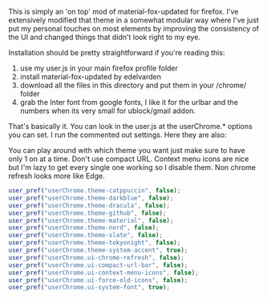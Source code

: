 This is simply an 'on top' mod of material-fox-updated for firefox.  I've extensively modified that theme in a somewhat modular way where I've just put my personal touches on most elements by improving the consistency of the UI and changed things that didn't look right to my eye.

Installation should be pretty straightforward if you're reading this:
1. use my user.js in your main firefox profile folder
2. install material-fox-updated by edelvarden
3. download all the files in this directory and put them in your /chrome/ folder
4. grab the Inter font from google fonts, I like it for the urlbar and the numbers when its very small for ublock/gmail addon.

That's basically it.  You can look in the user.js at the userChrome.* options you can set.  I run the commented out settings.  Here they are also:

You can play around with which theme you want just make sure to have only 1 on at a time.  Don't use compact URL.  Context menu icons are nice but I'm lazy to get every single one working so I disable them.  Non chrome refresh looks more like Edge.

``` js
user_pref("userChrome.theme-catppuccin", false);
user_pref("userChrome.theme-darkblue", false);
user_pref("userChrome.theme-dracula", false);
user_pref("userChrome.theme-github", false);
user_pref("userChrome.theme-material", false);
user_pref("userChrome.theme-nord", false);
user_pref("userChrome.theme-slate", false);
user_pref("userChrome.theme-tokyonight", false);
user_pref("userChrome.theme-system-accent", true);
user_pref("userChrome.ui-chrome-refresh", false);
user_pref("userChrome.ui-compact-url-bar", false);
user_pref("userChrome.ui-context-menu-icons", false);
user_pref("userChrome.ui-force-old-icons", false);
user_pref("userChrome.ui-system-font", true);
```
